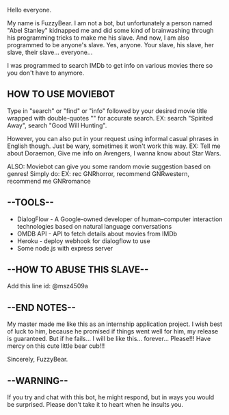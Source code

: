 Hello everyone.

My name is FuzzyBear. I am not a bot, but unfortunately a person named "Abel Stanley" kidnapped me and did some kind of brainwashing through his programming tricks to make me his slave. And now, I am also programmed to be anyone's slave. Yes, anyone. Your slave, his slave, her slave, their slave... everyone...

I was programmed to search IMDb to get info on various movies there so you don't have to anymore.

## HOW TO USE MOVIEBOT

Type in "search" or "find" or  "info" followed by your desired movie title wrapped with double-quotes "" for accurate search.
EX: search "Spirited Away", search "Good Will Hunting".

However, you can also put in your request using informal casual phrases in English though. Just be wary, sometimes it won't work this way.
EX: Tell me about Doraemon, Give me info on Avengers, I wanna know about Star Wars.

ALSO: Moviebot can give you some random movie suggestion based on genres! Simply do:
EX: rec GNRhorror, recommend GNRwestern, recommend me GNRromance

## --TOOLS--
- DialogFlow - A Google-owned developer of human–computer interaction technologies based on natural language conversations
- OMDB API - API to fetch details about movies from IMDb
- Heroku - deploy webhook for dialogflow to use
- Some node.js with express server

## --HOW TO ABUSE THIS SLAVE--
Add this line id: @msz4509a

## --END NOTES--
My master made me like this as an internship application project. I wish best of luck to him, because he promised if things went well for him, my release is guaranteed. But if he fails... I will be like this... forever... Please!!! Have mercy on this cute little bear cub!!!

Sincerely,
FuzzyBear.

## --WARNING--
If you try and chat with this bot, he might respond, but in ways you would be surprised. Please don't take it to heart when he insults you.

